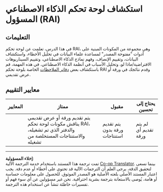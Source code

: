 <!--
CO_OP_TRANSLATOR_METADATA:
{
  "original_hash": "91c6a180ef08e20cc15acfd2d6d6e164",
  "translation_date": "2025-08-29T13:35:04+00:00",
  "source_file": "9-Real-World/2-Debugging-ML-Models/assignment.md",
  "language_code": "ar"
}
-->
# استكشاف لوحة تحكم الذكاء الاصطناعي المسؤول (RAI)

## التعليمات

في هذا الدرس، تعلمت عن لوحة تحكم RAI، وهي مجموعة من المكونات المبنية على أدوات "مفتوحة المصدر" لمساعدة علماء البيانات في تحليل الأخطاء، واستكشاف البيانات، وتقييم الإنصاف، وفهم نماذج الذكاء الاصطناعي، وتقييم السيناريوهات الافتراضية/ماذا لو، وتحليل الأسباب في أنظمة الذكاء الاصطناعي. في هذه المهمة، قم باستكشاف بعض [دفاتر الملاحظات](https://github.com/Azure/RAI-vNext-Preview/tree/main/examples/notebooks) الخاصة بلوحة تحكم RAI وقدم نتائجك في ورقة أو عرض تقديمي.

## معايير التقييم

| المعايير | ممتاز | مقبول | يحتاج إلى تحسين |
| -------- | ------ | ------ | --------------- |
|          | يتم تقديم ورقة أو عرض تقديمي يناقش مكونات لوحة تحكم RAI، والدفتر الذي تم تشغيله، والاستنتاجات المستخلصة من تشغيله | يتم تقديم ورقة بدون استنتاجات | لم يتم تقديم أي ورقة |

---

**إخلاء المسؤولية**:  
تمت ترجمة هذا المستند باستخدام خدمة الترجمة الآلية [Co-op Translator](https://github.com/Azure/co-op-translator). بينما نسعى لتحقيق الدقة، يرجى العلم أن الترجمات الآلية قد تحتوي على أخطاء أو عدم دقة. يجب اعتبار المستند الأصلي بلغته الأصلية هو المصدر الموثوق. للحصول على معلومات حساسة أو هامة، يُوصى بالاستعانة بترجمة بشرية احترافية. نحن غير مسؤولين عن أي سوء فهم أو تفسيرات خاطئة تنشأ عن استخدام هذه الترجمة.